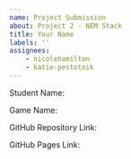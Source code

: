 ```yaml
---
name: Project Submission
about: Project 2 - NEM Stack
title: Your Name 
labels: ''
assignees: 
    - nicolehamilton
    - katie-pestotnik
---
```



Student Name:

Game Name:

GitHub Repository Link:

GitHub Pages Link: